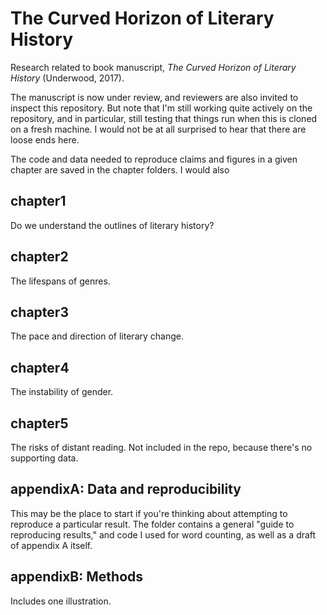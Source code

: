 The Curved Horizon of Literary History
======================================

Research related to book manuscript, *The Curved Horizon of Literary History* (Underwood, 2017).

The manuscript is now under review, and reviewers are also invited to inspect this repository. But note that I'm still working quite actively on the repository, and in particular, still testing that things run when this is cloned on a fresh machine. I would not be at all surprised to hear that there are loose ends here.

The code and data needed to reproduce claims and figures in a given chapter are saved in the chapter folders. I would also

chapter1
--------
Do we understand the outlines of literary history?

chapter2
--------
The lifespans of genres.

chapter3
--------
The pace and direction of literary change.

chapter4
--------
The instability of gender.

chapter5
--------
The risks of distant reading. Not included in the repo, because there's no supporting data.

appendixA: Data and reproducibility
------------------------------------
This may be the place to start if you're thinking about attempting to reproduce a particular result. The folder contains a general "guide to reproducing results," and code I used for word counting, as well as a draft of appendix A itself.

appendixB: Methods
------------------
Includes one illustration.
